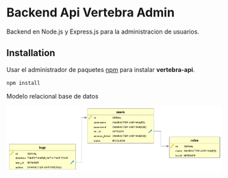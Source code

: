 # Backend Api Vertebra Admin

Backend en Node.js y Express.js para la administracion de usuarios.

## Installation

Usar el administrador de paquetes [npm](https://www.npmjs.com/) para instalar **vertebra-api**.

```bash
npm install
```
Modelo relacional base de datos

![alt text](https://github.com/joanayala/vertebra-api/blob/main/api-documentation/vertebra-api_db.png)
